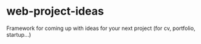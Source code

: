 # web-project-ideas
Framework for coming up with ideas for your next project (for cv, portfolio, startup...)
